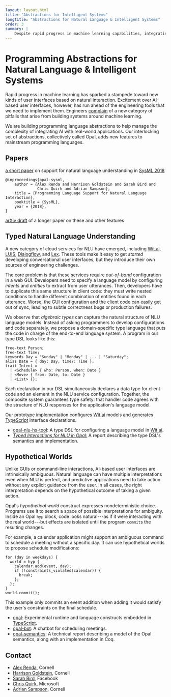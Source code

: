 ```yaml
---
layout: layout.html
title: "Abstractions for Intelligent Systems"
longtitle: "Abstractions for Natural Language & Intelligent Systems"
order: 3
summary: |
    Despite rapid progress in machine learning capabilities, integrating ML into full applications remains complex and error prone. Opal is a new set of language features that help make it easier to build correct software that relies on AI, especially on natural language understanding.
---
```

# Programming Abstractions for Natural Language &amp; Intelligent Systems

Rapid progress in machine learning has sparked a stampede toward new kinds of user interfaces based on natural interaction.
Excitement over AI-based user interfaces, however, has run ahead of the engineering tools that we need to implement them.
Engineers [complain][highinterest] of a new category of pitfalls that arise from building systems around machine learning.

[highinterest]: https://static.googleusercontent.com/media/research.google.com/en//pubs/archive/43146.pdf

We are building programming language abstractions to help manage the complexity of integrating AI with real-world applications.
Our interlocking set of abstractions, collectively called Opal, adds new features to mainstream programming languages.

## Papers

<a href="http://www.sysml.cc/doc/56.pdf" class="pdf">a short paper</a> on support for natural language understanding in [SysML 2018][sysml]

    @inproceedings{opal-sysml,
        author = {Alex Renda and Harrison Goldstein and Sarah Bird and
                  Chris Quirk and Adrian Sampson},
        title = {Programming Language Support for Natural Language Interaction},
        booktitle = {SysML},
        year = {2018},
    }

<a href="https://arxiv.org/abs/1709.04991" class="pdf">arXiv draft</a> of a longer paper on these and other features

[sysml]: http://www.sysml.cc/#posters

## Typed Natural Language Understanding

A new category of cloud services for NLU have emerged, including [Wit.ai][], [LUIS][], [Dialogflow][], and [Lex][].
These tools make it easy to get *started* developing conversational user interfaces, but they introduce their own sources of engineering challenges.

The core problem is that these services require *out-of-band* configuration in a web GUI.
Developers need to specify a language model by configuring *intents* and *entities* to extract from user utterances.
Then, developers have to duplicate this same structure in client code: they must write nested conditions to handle different combination of entities found in each utterance.
Worse, the GUI configuration and the client code can easily get out of sync, leading to subtle correctness bugs or production failures.

We observe that *algebraic types* can capture the natural structure of NLU language models.
Instead of asking programmers to develop configurations and code separately, we propose a domain-specific type language that puts the code in charge of the end-to-end language system.
A program in our type DSL looks like this:

    free-text Person;
    free-text Time;
    keywords Day = "Sunday" | "Monday" | ... | "Saturday";
    alias Date = { day: Day, time?: Time };
    trait Intent =
      | <Schedule> { who: Person, when: Date }
      | <Move> { from: Date, to: Date }
      | <List> {};

Each declaration in our DSL simultaneously declares a data type for client code and an element in the NLU service configuration.
Together, the composite system guarantees type safety: that handler code agrees with the structure of NLU responses for the application's language model.

Our prototype implementation configures [Wit.ai][] models and generates [TypeScript][] interface declarations.

[TypeScript]: https://www.typescriptlang.org
[Lex]: https://aws.amazon.com/lex/
[Dialogflow]: https://dialogflow.com
[LUIS]: https://www.luis.ai
[Wit.ai]: https://wit.ai

<ul class="links">
  <li>
    <a href="https://github.com/hgoldstein95/opal-nlu-hs-tool" class="github">opal-nlu-hs-tool</a>:
    A type DSL for configuring a language model in <a href="https://wit.ai">Wit.ai</a>.
  </li>
  <li>
    <a href="opal-nlu-types.pdf" class="pdf"><i>Typed Interactions for NLU in Opal:</i></a> A report describing the type DSL's semantics and implementation.
  </li>
</ul>

## Hypothetical Worlds

Unlike GUIs or command-line interactions, AI-based user interfaces are intrinsically ambiguous. Natural language can have multiple interpretations even when NLU is perfect, and predictive applications need to take action without any explicit guidance from the user. In all cases, the right interpretation depends on the hypothetical outcome of taking a given action.

Opal's *hypothetical world* construct expresses nondeterministic choice. Programs use it to search a space of possible interpretations for ambiguity.
Inside an Opal `hyp` block, code looks natural---as if it were interacting with the real world---but effects are isolated until the program `commit`s the resulting changes.

For example, a calendar application might support an ambiguous command to schedule a meeting without a specific day. It can use hypothetical worlds to propose schedule modifications:

    for (day in weekdays) {
      world = hyp {
        calendar.add(event, day);
        if (!constraints_violated(calendar)) {
          break;
        };
      };
    }
    world.commit();

This example only commits an event addition when adding it would satisfy the user's constraints on the final schedule.

<ul class="links">
  <li>
    <a href="https://github.com/cucapra/opal" class="github">opal</a>:
    Experimental runtime and language constructs embedded in <a href="https://www.typescriptlang.org">TypeScript</a>.
  </li>
  <li>
    <a href="https://github.com/cucapra/opal-bot" class="github">opal-bot</a>:
    A chatbot for scheduling meetings.
  </li>
  <li>
    <a href="https://github.com/cucapra/opal-semantics" class="github">opal-semantics</a>:
    A technical report describing a model of the Opal semantics, along with an implementation in Coq.
  </li>
</ul>

## Contact

* [Alex Renda][alex], Cornell
* [Harrison Goldstein][harry], Cornell
* [Sarah Bird][sarah], Facebook
* [Chris Quirk][chris], Microsoft
* [Adrian Sampson][adrian], Cornell

[adrian]: http://www.cs.cornell.edu/~asampson/
[sarah]: https://research.fb.com/people/bird-sarah/
[chris]: https://www.microsoft.com/en-us/research/people/chrisq/
[harry]: http://harrisongoldste.in
[alex]: https://alexrenda.com
